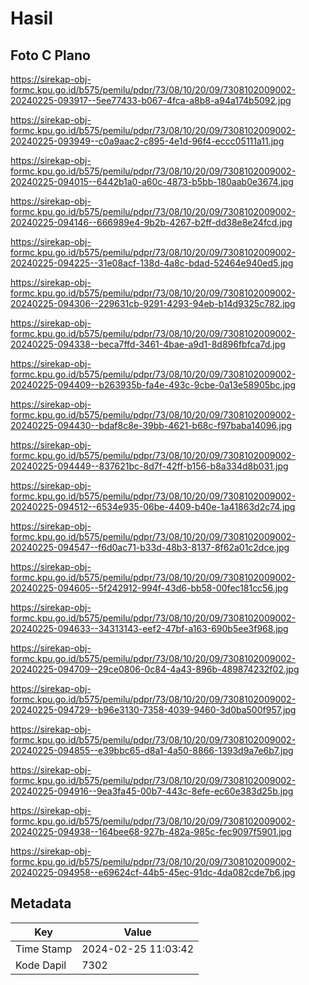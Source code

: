 # Hasil

## Foto C Plano

https://sirekap-obj-formc.kpu.go.id/b575/pemilu/pdpr/73/08/10/20/09/7308102009002-20240225-093917--5ee77433-b067-4fca-a8b8-a94a174b5092.jpg

https://sirekap-obj-formc.kpu.go.id/b575/pemilu/pdpr/73/08/10/20/09/7308102009002-20240225-093949--c0a9aac2-c895-4e1d-96f4-eccc05111a11.jpg

https://sirekap-obj-formc.kpu.go.id/b575/pemilu/pdpr/73/08/10/20/09/7308102009002-20240225-094015--6442b1a0-a60c-4873-b5bb-180aab0e3674.jpg

https://sirekap-obj-formc.kpu.go.id/b575/pemilu/pdpr/73/08/10/20/09/7308102009002-20240225-094146--666989e4-9b2b-4267-b2ff-dd38e8e24fcd.jpg

https://sirekap-obj-formc.kpu.go.id/b575/pemilu/pdpr/73/08/10/20/09/7308102009002-20240225-094225--31e08acf-138d-4a8c-bdad-52464e940ed5.jpg

https://sirekap-obj-formc.kpu.go.id/b575/pemilu/pdpr/73/08/10/20/09/7308102009002-20240225-094306--229631cb-9291-4293-94eb-b14d9325c782.jpg

https://sirekap-obj-formc.kpu.go.id/b575/pemilu/pdpr/73/08/10/20/09/7308102009002-20240225-094338--beca7ffd-3461-4bae-a9d1-8d896fbfca7d.jpg

https://sirekap-obj-formc.kpu.go.id/b575/pemilu/pdpr/73/08/10/20/09/7308102009002-20240225-094409--b263935b-fa4e-493c-9cbe-0a13e58905bc.jpg

https://sirekap-obj-formc.kpu.go.id/b575/pemilu/pdpr/73/08/10/20/09/7308102009002-20240225-094430--bdaf8c8e-39bb-4621-b68c-f97baba14096.jpg

https://sirekap-obj-formc.kpu.go.id/b575/pemilu/pdpr/73/08/10/20/09/7308102009002-20240225-094449--837621bc-8d7f-42ff-b156-b8a334d8b031.jpg

https://sirekap-obj-formc.kpu.go.id/b575/pemilu/pdpr/73/08/10/20/09/7308102009002-20240225-094512--6534e935-06be-4409-b40e-1a41863d2c74.jpg

https://sirekap-obj-formc.kpu.go.id/b575/pemilu/pdpr/73/08/10/20/09/7308102009002-20240225-094547--f6d0ac71-b33d-48b3-8137-8f62a01c2dce.jpg

https://sirekap-obj-formc.kpu.go.id/b575/pemilu/pdpr/73/08/10/20/09/7308102009002-20240225-094605--5f242912-994f-43d6-bb58-00fec181cc56.jpg

https://sirekap-obj-formc.kpu.go.id/b575/pemilu/pdpr/73/08/10/20/09/7308102009002-20240225-094633--34313143-eef2-47bf-a163-690b5ee3f968.jpg

https://sirekap-obj-formc.kpu.go.id/b575/pemilu/pdpr/73/08/10/20/09/7308102009002-20240225-094709--29ce0806-0c84-4a43-896b-489874232f02.jpg

https://sirekap-obj-formc.kpu.go.id/b575/pemilu/pdpr/73/08/10/20/09/7308102009002-20240225-094729--b96e3130-7358-4039-9460-3d0ba500f957.jpg

https://sirekap-obj-formc.kpu.go.id/b575/pemilu/pdpr/73/08/10/20/09/7308102009002-20240225-094855--e39bbc65-d8a1-4a50-8866-1393d9a7e6b7.jpg

https://sirekap-obj-formc.kpu.go.id/b575/pemilu/pdpr/73/08/10/20/09/7308102009002-20240225-094916--9ea3fa45-00b7-443c-8efe-ec60e383d25b.jpg

https://sirekap-obj-formc.kpu.go.id/b575/pemilu/pdpr/73/08/10/20/09/7308102009002-20240225-094938--164bee68-927b-482a-985c-fec9097f5901.jpg

https://sirekap-obj-formc.kpu.go.id/b575/pemilu/pdpr/73/08/10/20/09/7308102009002-20240225-094958--e69624cf-44b5-45ec-91dc-4da082cde7b6.jpg


## Metadata

| Key        | Value               |
| ---------- | ------------------- |
| Time Stamp | 2024-02-25 11:03:42 |
| Kode Dapil | 7302                |



